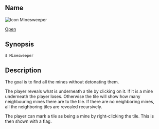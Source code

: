 ## Name

![Icon](/res/icons/16x16/app-minesweeper.png) Minesweeper

[Open](file:///bin/Minesweeper)

## Synopsis

```**sh
$ Minesweeper
```

## Description

The goal is to find all the mines without detonating them.

The player reveals what is underneath a tile by clicking on it. If it is a mine underneath the player loses. Otherwise the tile will show how many neighbouring mines there are to the tile. If there are no neighboring mines, all the neighboring tiles are revealed recursively.

The player can mark a tile as being a mine by right-clicking the tile. This is then shown with a flag.
